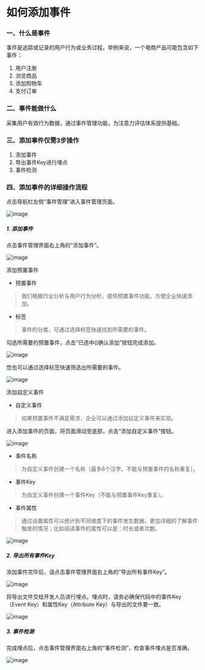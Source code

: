 # 如何添加事件 
### 一、什么是事件
事件是追踪或记录的用户行为或业务过程。举例来说，一个电商产品可能包含如下事件：

1. 用户注册
2. 浏览商品
3. 添加购物车
4. 支付订单

### 二、事件能做什么
采集用户有效行为数据，通过事件管理功能，为注意力评估体系提供基础。

### 三、添加事件仅需3步操作
1. 添加事件
2. 导出事件Key进行埋点
3. 事件检测

### 四、添加事件的详细操作流程
点击导航栏左侧“事件管理”进入事件管理页面。

![image](https://mwimg.mlinks.cc/ms_image_5866_08c915e31855e3ff04486248059785b8.png)

##### 1. 添加事件

点击事件管理界面右上角的“添加事件”。

![image](https://mwimg.mlinks.cc/ms_image_5866_3fc36db946da5a85ed2bbc2c02c780d0.png)

添加预置事件
- 预置事件
> 我们根据行业分析与用户行为分析，提供预置事件功能，方便企业快速添加。
- 标签
> 事件的分类，可通过选择标签快速找到所需要的事件。

勾选所需要的预置事件，点击“已选中()确认添加”按钮完成添加。

![image](https://mwimg.mlinks.cc/ms_image_5866_2c92a39ebb9e084a08db013b1e775fb4.png)

您也可以通过选择标签快速筛选出所需要的事件。

![image](https://mwimg.mlinks.cc/ms_image_5866_3d2e5e520839ee07feb6b779c12e8d63.png)

添加自定义事件


- 自定义事件
> 如果预置事件不满足需求，企业可以通过添加自定义事件来实现。

进入添加事件的页面，将页面滑动至底部，点击“添加自定义事件”按钮。

![image](https://mwimg.mlinks.cc/ms_image_5866_d9df9deb18ef4374508eaaf9686bbc0c.png)

- 事件名称
> 为自定义事件创建一个名称（最多6个汉字，不能与预置事件的名称重复）。
- 事件Key
> 为自定义事件创建一个事件Key（不能与预置事件Key重复）。
- 事件属性
> 通过设置属性可以统计到不同维度下的事件发生数据，更加详细的了解事件触发的情况；比如阅读事件的属性可以是：时长或者次数。

![image](https://mwimg.mlinks.cc/ms_image_5866_646ae9da873e3dd6ebae448481813831.png)

##### 2. 导出所有事件Key

添加事件完毕后，请点击事件管理界面右上角的“导出所有事件Key”。

![image](https://mwimg.mlinks.cc/ms_image_5866_0ca0c7e520494b0273e345f0035febe8.png)


将导出文件交给开发人员进行埋点。埋点时，请务必确保代码中的事件Key（Event Key）和属性Key（Attribute Key）与导出的文件要一致。

![image](https://mwimg.mlinks.cc/ms_image_5866_5f58917525635389bcde57a041cc4830.png)

##### 3. 事件检测

完成埋点后，点击事件管理界面右上角的“事件检测”，检查事件埋点是否准确。

![image](https://mwimg.mlinks.cc/ms_image_5866_773bd46f7e1178e7705f01bb5a1477c6.png)














































